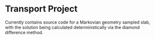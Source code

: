 # Transport Project

Currently contains source code for a Markovian geometry sampled slab, with the solution being calculated deterministically via the diamond difference method.
